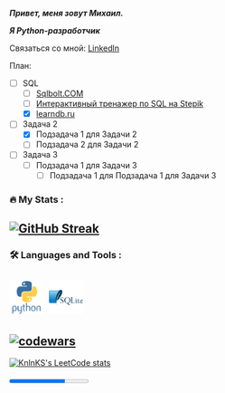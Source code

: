 ***Привет, меня зовут Михаил.***

***Я Python-разработчик***

Связаться со мной:
[Linkedln](www.linkedin.com/in/iurinmikhail)

План:
- [ ] SQL
    - [ ] [Sqlbolt.COM](https://sqlbolt.com/) 
    - [ ] [Интерактивный тренажер по SQL на Stepik](https://stepik.org/course/63054/syllabus)
    - [X] [learndb.ru](https://learndb.ru/courses)
- [ ] Задача 2
    - [X] Подзадача 1 для Задачи 2
    - [ ] Подзадача 2 для Задачи 2
- [ ] Задача 3
    - [ ] Подзадача 1 для Задачи 3
        - [ ] Подзадача 1 для Подзадача 1 для Задачи 3

### :fire: My Stats :
[![GitHub Streak](http://github-readme-streak-stats.herokuapp.com?user=myuri001&theme=dark&background=000000)](https://git.io/streak-stats)
---
### :hammer_and_wrench: Languages and Tools :
<img src="https://github.com/devicons/devicon/blob/master/icons/python/python-original-wordmark.svg" title="Python" alt="Python" width="60" height="60"/>&nbsp;
<img src="https://github.com/devicons/devicon/blob/master/icons/sqlite/sqlite-original-wordmark.svg" title="SQLite" alt="SQLite" width="60" height="60"/>&nbsp;
---
[![codewars](https://www.codewars.com/users/myuri001/badges/large)](https://www.codewars.com/users/myuri001)   
---
[![KnlnKS's LeetCode stats](https://leetcode-stats-six.vercel.app/api?username=myurin001&theme=dark)](https://leetcode.com/myurin001/)


<progress value="70" max="100">70 %</progress>

